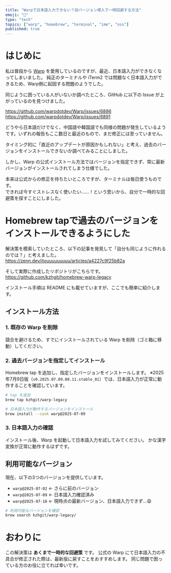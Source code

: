 ```yaml
---
title: "Warpで日本語入力できない？旧バージョン導入で一時回避する方法"
emoji: "🍺"
type: "tech"
topics: ["warp", "homebrew", "terminal", "ime", "oss"]
published: true
---
```


# はじめに

私は普段から [Warp](https://www.warp.dev/) を愛用しているのですが、最近、日本語入力ができなくなってしまいました。
純正のターミナルや iTerm2 では問題なく日本語入力ができるため、Warp側に起因する問題のようでした。

同じように困っている人がいないか調べたところ、GitHub に以下の Issue が上がっているのを見つけました。

https://github.com/warpdotdev/Warp/issues/6886
https://github.com/warpdotdev/Warp/issues/6891

どうやら日本語だけでなく、中国語や韓国語でも同様の問題が発生しているようです。いずれの報告もここ数日と最近のもので、まだ修正には至っていません。

タイミング的に「直近のアップデートが原因かもしれない」と考え、過去のバージョンをインストールできないか調べてみることにしました。

しかし、Warp の公式インストール方法ではバージョンを指定できず、常に最新バージョンがインストールされてしまう仕様でした。

本来は公式からの修正を待ちたいところですが、ターミナルは毎日使うものです。  
できれば今すぐストレスなく使いたい……！という思いから、自分で一時的な回避策を探すことにしました。

# Homebrew tapで過去のバージョンをインストールできるようにした

解決策を模索していたところ、以下の記事を発見して「自分も同じように作れるのでは？」と考えました。
https://zenn.dev/itouuuuuuuuu/articles/a4227c9f25b82a

そして実際に作成したリポジトリがこちらです。
https://github.com/kzhgit/homebrew-warp-legacy

インストール手順は README にも載せていますが、ここでも簡単に紹介します。

## インストール方法

### 1. 既存の Warp を削除

競合を避けるため、すでにインストールされている Warp を削除（ゴミ箱に移動）してください。  

### 2. 過去バージョンを指定してインストール

Homebrew tap を追加し、指定したバージョンをインストールします。
※2025年7月9日版（`v0.2025.07.09.08.11.stable_01`）では、日本語入力が正常に動作することを確認しています。

```bash
# tap を追加
brew tap kzhgit/warp-legacy

# 日本語入力が動作するバージョンをインストール
brew install --cask warp@2025-07-09
```

### 3. 日本語入力の確認

インストール後、Warp を起動して日本語入力を試してみてください。
かな漢字変換が正常に動作するはずです。

## 利用可能なバージョン

現在、以下の3つのバージョンを提供しています。

- `warp@2025-07-02` ← さらに前のバージョン
- `warp@2025-07-09` ← 日本語入力確認済み
- `warp@2025-07-16` ← 現時点の最新バージョン、日本語入力できず...😩

```bash
# 利用可能なバージョンを確認
brew search kzhgit/warp-legacy/
```

# おわりに

この解決策は **あくまで一時的な回避策** です。
公式の Warp にて日本語入力の不具合が修正された際は、最新版に戻すことをおすすめします。
同じ問題で困っている方のお役に立てれば幸いです。

